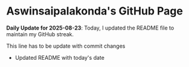 # Aswinsaipalakonda's GitHub Page

**Daily Update for 2025-08-23**: Today, I updated the README file to maintain my GitHub streak.

This line has to be update with commit changes
 - Updated README with today's date
